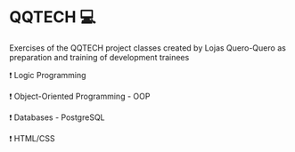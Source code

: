 # QQTECH 💻

Exercises of the QQTECH project classes created by Lojas Quero-Quero as preparation and training of development trainees

❗ Logic Programming 

❗ Object-Oriented Programming - OOP

❗ Databases - PostgreSQL

❗ HTML/CSS
